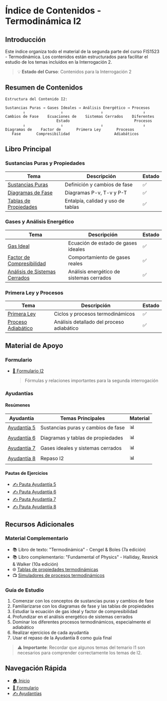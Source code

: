 # Índice de Contenidos - Termodinámica I2

## Introducción

Este índice organiza todo el material de la segunda parte del curso FIS1523 - Termodinámica. Los contenidos están estructurados para facilitar el estudio de los temas incluidos en la Interrogación 2.

> 💡 **Estado del Curso**: Contenidos para la Interrogación 2

## Resumen de Contenidos

```
Estructura del Contenido I2:

Sustancias Puras → Gases Ideales → Análisis Energético → Procesos
        ↓                ↓                 ↓                  ↓
Cambios de Fase    Ecuaciones de    Sistemas Cerrados    Diferentes
                       Estado                             Procesos
        ↓                ↓                 ↓                  ↓
Diagramas de    Factor de       Primera Ley       Procesos
   Fase       Compresibilidad                    Adiabáticos
```

## Libro Principal

### Sustancias Puras y Propiedades

| Tema                                                   | Descripción                       | Estado |
| ------------------------------------------------------ | --------------------------------- | ------ |
| [Sustancias Puras](./libro/sustancias_puras.md)        | Definición y cambios de fase      | ✅     |
| [Diagramas de Fase](./libro/diagramas_fase.md)         | Diagramas P-v, T-v y P-T          | ✅     |
| [Tablas de Propiedades](./libro/tablas_propiedades.md) | Entalpía, calidad y uso de tablas | ✅     |

### Gases y Análisis Energético

| Tema                                                          | Descripción                              | Estado |
| ------------------------------------------------------------- | ---------------------------------------- | ------ |
| [Gas Ideal](./libro/gas_ideal.md)                             | Ecuación de estado de gases ideales      | ✅     |
| [Factor de Compresibilidad](./libro/compresibilidad.md)       | Comportamiento de gases reales           | ✅     |
| [Análisis de Sistemas Cerrados](./libro/sistemas_cerrados.md) | Análisis energético de sistemas cerrados | ✅     |

### Primera Ley y Procesos

| Tema                                                | Descripción                               | Estado |
| --------------------------------------------------- | ----------------------------------------- | ------ |
| [Primera Ley](./libro/primera_ley_i2.md)            | Ciclos y procesos termodinámicos          | ✅     |
| [Proceso Adiabático](./libro/proceso_adiabatico.md) | Análisis detallado del proceso adiabático | ✅     |

## Material de Apoyo

### Formulario

- [📝 Formulario I2](./formulario/formulario_i2.md)
  > Fórmulas y relaciones importantes para la segunda interrogación

### Ayudantías

#### Resúmenes

| Ayudantía                                          | Temas Principales                  | Material |
| -------------------------------------------------- | ---------------------------------- | -------- |
| [Ayudantía 5](./ayudantias/resumen_ayudantia_5.md) | Sustancias puras y cambios de fase | 📊       |
| [Ayudantía 6](./ayudantias/resumen_ayudantia_6.md) | Diagramas y tablas de propiedades  | 📊       |
| [Ayudantía 7](./ayudantias/resumen_ayudantia_7.md) | Gases ideales y sistemas cerrados  | 📊       |
| [Ayudantía 8](./ayudantias/resumen_ayudantia_8.md) | Repaso I2                          | 📊       |

#### Pautas de Ejercicios

- [✍️ Pauta Ayudantía 5](./ayudantias/pauta_ayudantia_5.md)
- [✍️ Pauta Ayudantía 6](./ayudantias/pauta_ayudantia_6.md)
- [✍️ Pauta Ayudantía 7](./ayudantias/pauta_ayudantia_7.md)
- [✍️ Pauta Ayudantía 8](./ayudantias/pauta_ayudantia_8.md)

## Recursos Adicionales

### Material Complementario

- 📚 Libro de texto: "Termodinámica" - Cengel & Boles (7a edición)
- 📚 Libro complementario: "Fundamental of Physics" - Halliday, Resnick & Walker (10a edición)
- 🌐 [Tablas de propiedades termodinámicas](../Materiales/tablas.pdf)
- 📺 [Simuladores de procesos termodinámicos](https://phet.colorado.edu/es/simulations/filter?subjects=heat-and-thermo)

### Guía de Estudio

1. Comenzar con los conceptos de sustancias puras y cambios de fase
2. Familiarizarse con los diagramas de fase y las tablas de propiedades
3. Estudiar la ecuación de gas ideal y factor de compresibilidad
4. Profundizar en el análisis energético de sistemas cerrados
5. Dominar los diferentes procesos termodinámicos, especialmente el adiabático
6. Realizar ejercicios de cada ayudantía
7. Usar el repaso de la Ayudantía 8 como guía final

> ⚠️ **Importante**: Recordar que algunos temas del temario I1 son necesarios para comprender correctamente los temas de I2.

## Navegación Rápida

- [🏠 Inicio](../../README.md)
- [📝 Formulario](./formulario/formulario_i2.md)
- [✍️ Ayudantías](./ayudantias/)

